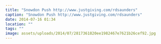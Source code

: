```yaml
---
title: "Snowdon Push http://www.justgiving.com/rdsaunders"
caption: "Snowdon Push http://www.justgiving.com/rdsaunders"
date: 2014-07-16 01:34
location: ""
tags: ""
image: assets/uploads/2014/07/2817361820ee1982467e7621b26cef92.jpg
---
```

